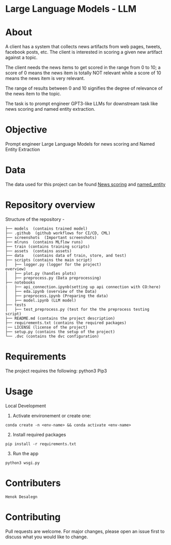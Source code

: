 # Large Language Models - LLM
# About

A client has a system that collects news artifacts from web pages, tweets, facebook posts, etc. The client is interested in scoring a given new artifact against a topic. 

The client needs the news items to get scored in the range from 0 to 10; a score of 0 means the news item is totally NOT relevant while a score of 10 means the news item is very relevant. 

The range of results between 0 and 10 signifies the  degree of relevance of the news item to the topic. 

The task is to prompt engineer GPT3-like LLMs for downstream task like news scoring and named entity extraction.

# Objective 

Prompt engineer Large Language Models for news scoring and Named Entity Extraction

# Data

The data used for this project can be found [News scoring](https://docs.google.com/spreadsheets/d/19N_K6SnIm0FylD2TBs-5y3WeSgdveb3J/edit#gid=293715615) and [named_entity](https://github.com/walidamamou/relation_extraction_transformer/blob/main/relations_dev.txt)

# Repository overview
Structure of the repository -

    ├── models  (contains trained model)
    ├── .github  (github workflows for CI/CD, CML)
    ├── screenshots  (Important screenshots)
    ├── mlruns  (contains MLflow runs)
    ├── train (contains training scripts) 
    ├── assets  (contains assets)
    ├── data    (contains data of train, store, and test)
    ├── scripts (contains the main script)	
    │   ├── logger.py (logger for the project)
    overview)
    │   ├── plot.py (handles plots)
    │   ├── preprocess.py (Data preprocessing)
    ├── notebooks	
    |   ├── api_connection.ipynb(setting up api connection with CO:here)
    │   ├── eda.ipynb (overview of the Data)
    │   ├── preprocess.ipynb (Preparing the data)
    │   ├── model.ipynb (LLM model)
    ├── tests 
    │   ├── test_preprocess.py (test for the the preprocess testing script)
    ├── README.md (contains the project description)
    ├── requirements.txt (contains the required packages)
    |── LICENSE (license of the project)
    ├── setup.py (contains the setup of the project)
    └── .dvc (contains the dvc configuration)

# Requirements

The project requires the following: python3 Pip3

# Usage

Local Development

1. Activate environement or create one:

```conda create -n <env-name> && conda activate <env-name>```

2. Install required packages

```pip install -r requirements.txt```

3. Run the app

```python3 wsgi.py```

# Contributers

```Henok Desalegn```

# Contributing

Pull requests are welcome. For major changes, please open an issue first to discuss what you would like to change.